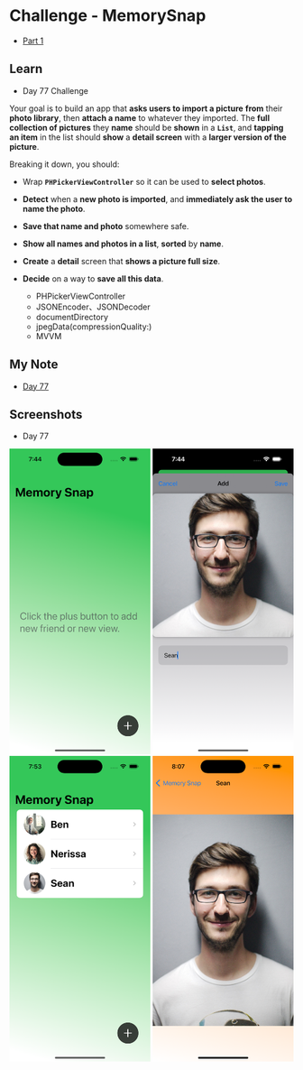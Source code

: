 # Challenge - MemorySnap

- [Part 1](https://www.hackingwithswift.com/100/swiftui/77)

## **Learn**

- Day 77 Challenge
  
Your goal is to build an app that **asks users to import a picture** **from** their **photo library**, then **attach a name** to whatever they imported. The **full collection of pictures** they **name** should be **shown** in a **`List`**, and **tapping an item** in the list should **show** a **detail screen** with a **larger version of the picture**.

Breaking it down, you should:

- Wrap **`PHPickerViewController`** so it can be used to **select photos**.
- **Detect** when a **new photo is imported**, and **immediately ask the user to name the photo**.
- **Save that name and photo** somewhere safe.
- **Show all names and photos in a list**, **sorted** by **name**.
- **Create** a **detail** screen that **shows a picture full size**. 
- **Decide** on a way to **save all this data**.

    - PHPickerViewController
    - JSONEncoder、JSONDecoder
    - documentDirectory
    - jpegData(compressionQuality:)
    - MVVM
    
## **My Note**

- [Day 77](https://hsiangdev.notion.site/Day-77-Milestone-Projects-13-15-Challenge-MemorySnap-100DaysOfSwiftUI-984364e341b241089a768e67534019a4?pvs=4)

## Screenshots

- Day 77

<div>
    <img src="Screenshots/day77-MemorySnap-1.png" width="250">
    <img src="Screenshots/day77-MemorySnap-2.png" width="250">
    <img src="Screenshots/day77-MemorySnap-3.png" width="250">
    <img src="Screenshots/day77-MemorySnap-4.png" width="250">
</div>

  
